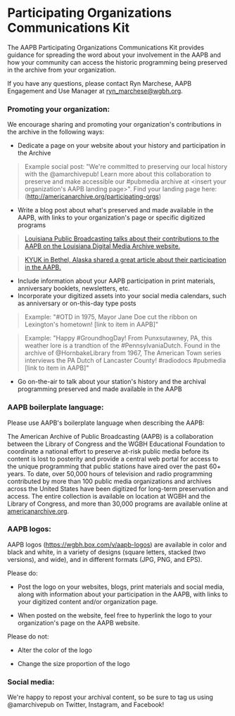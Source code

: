 # Participating Organizations Communications Kit

The AAPB Participating Organizations Communications Kit provides guidance for spreading the word about your involvement in the AAPB and how your community can access the historic programming being preserved in the archive from your organization.

If you have any questions, please contact Ryn Marchese, AAPB Engagement and Use Manager at [ryn_marchese@wgbh.org](mailto:ryn_marchese@wgbh.org). 

### Promoting your organization: 

We encourage sharing and promoting your organization's contributions in the archive in the following ways:

- Dedicate a page on your website about your history and participation in the Archive
	
>Example social post: "We're committed to preserving our local history with the @amarchivepub! Learn more about this 	collaboration to preserve and make accessible our #pubmedia archive at <insert your organization's AAPB landing page>". Find your landing page here: (http://americanarchive.org/participating-orgs)
	
- Write a blog post about what's preserved and made available in the AAPB, with links to your organization's page or specific digitized programs

>[Louisiana Public Broadcasting talks about their contributions to the AAPB on the Louisiana Digital Media Archive website.](http://ladigitalmedia.org/about-ldma/)

>[KYUK in Bethel, Alaska shared a great article about their participation in the AAPB.](https://www.alaskapublic.org/2017/10/11/worlds-largest-collection-of-yupik-and-cupik-videos-now-available-online/)
	
- Include information about your AAPB participation in print materials, anniversary booklets, newsletters, etc.
- Incorporate your digitized assets into your social media calendars, such as anniversary or on-this-day type posts

>Example: "#OTD in 1975, Mayor Jane Doe cut the ribbon on Lexington's hometown! [link to item in AAPB]"

>Example: "Happy #GroundhogDay! From Punxsutawney, PA, this weather lore is a trandtion of the #PennsylvaniaDutch. Found in the archive of @HornbakeLibrary from 1967, The American Town series interviews the PA Dutch of Lancaster County! #radiodocs #pubmedia [link to item in AAPB]"
	
- Go on-the-air to talk about your station's history and the archival programming preserved and made available in the AAPB

### AAPB boilerplate language:

Please use AAPB's boilerplate language when describing the AAPB:

The American Archive of Public Broadcasting (AAPB) is a collaboration between the Library of Congress and the WGBH Educational Foundation to coordinate a national effort to preserve at-risk public media before its content is lost to posterity and provide a central web portal for access to the unique programming that public stations have aired over the past 60+ years. To date, over 50,000 hours of television and radio programming contributed by more than 100 public media organizations and archives across the United States have been digitized for long-term preservation and access. The entire collection is available on location at WGBH and the Library of Congress, and more than 30,000 programs are available online at [americanarchive.org](http://americanarchive.org).

### AAPB logos:

AAPB logos (https://wgbh.box.com/v/aapb-logos) are available in color and black and white, in a variety of designs (square letters, stacked (two versions), and wide), and in different formats (JPG, PNG, and EPS).

Please do:

- Post the logo on your websites, blogs, print materials and social media, along with information about your participation in the AAPB, with links to your digitized content and/or organization page. 

- When posted on the website, feel free to hyperlink the logo to your organization's page on the AAPB website.

Please do not:

- Alter the color of the logo

- Change the size proportion of the logo

### Social media:

We're happy to repost your archival content, so be sure to tag us using @amarchivepub on Twitter, Instagram, and Facebook!
